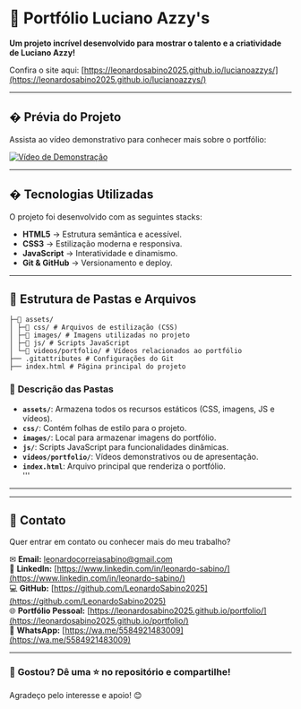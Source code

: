 # 📌 Portfólio Luciano Azzy's  

**Um projeto incrível desenvolvido para mostrar o talento e a criatividade de Luciano Azzy!**  

Confira o site aqui: [https://leonardosabino2025.github.io/lucianoazzys/](https://leonardosabino2025.github.io/lucianoazzys/)  

---

## � **Prévia do Projeto**  
Assista ao vídeo demonstrativo para conhecer mais sobre o portfólio:  

[![Vídeo de Demonstração](https://img.youtube.com/vi/APmbusA4Xd8/0.jpg)](https://youtu.be/APmbusA4Xd8)  

---

## � **Tecnologias Utilizadas**  
O projeto foi desenvolvido com as seguintes stacks:  

- **HTML5** → Estrutura semântica e acessível.  
- **CSS3** → Estilização moderna e responsiva.  
- **JavaScript** → Interatividade e dinamismo.  
- **Git & GitHub** → Versionamento e deploy.  

---

## 📂 **Estrutura de Pastas e Arquivos**
```
├─📂 assets/
│ ├─📂 css/ # Arquivos de estilização (CSS)
│ ├─📂 images/ # Imagens utilizadas no projeto
│ ├─📂 js/ # Scripts JavaScript
│ └─📂 videos/portfolio/ # Vídeos relacionados ao portfólio
├── .gitattributes # Configurações do Git
├── index.html # Página principal do projeto
```


### 📌 **Descrição das Pastas**  
- **`assets/`**: Armazena todos os recursos estáticos (CSS, imagens, JS e vídeos).  
- **`css/`**: Contém folhas de estilo para o projeto.  
- **`images/`**: Local para armazenar imagens do portfólio.  
- **`js/`**: Scripts JavaScript para funcionalidades dinâmicas.  
- **`videos/portfolio/`**: Vídeos demonstrativos ou de apresentação.  
- **`index.html`**: Arquivo principal que renderiza o portfólio.  
'''

---

---

## 📩 **Contato**  
Quer entrar em contato ou conhecer mais do meu trabalho?  

✉ **Email:** [leonardocorreiasabino@gmail.com](mailto:leonardocorreiasabino@gmail.com)  
🔗 **LinkedIn:** [https://www.linkedin.com/in/leonardo-sabino/](https://www.linkedin.com/in/leonardo-sabino/)  
💻 **GitHub:** [https://github.com/LeonardoSabino2025](https://github.com/LeonardoSabino2025)  
🌐 **Portfólio Pessoal:** [https://leonardosabino2025.github.io/portfolio/](https://leonardosabino2025.github.io/portfolio/)  
📱 **WhatsApp:** [https://wa.me/5584921483009](https://wa.me/5584921483009)  

---

### 🚀 **Gostou? Dê uma ⭐ no repositório e compartilhe!**  
Agradeço pelo interesse e apoio! 😊 